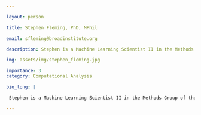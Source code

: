 ```yaml
---

layout: person

title: Stephen Fleming, PhD, MPhil

email: sfleming@broadinstitute.org

description: Stephen is a Machine Learning Scientist II in the Methods Group of the Data Sciences Platform at the Broad Institute. He works on developing analytical methods and machine learning models for single ...

img: assets/img/stephen_fleming.jpg

importance: 3
category: Computational Analysis

bio_long: |

 Stephen is a Machine Learning Scientist II in the Methods Group of the Data Sciences Platform at the Broad Institute. He works on developing analytical methods and machine learning models for single cell data. His primary interest is in using probabilistic modeling to draw interpretable conclusions from biological datasets.

---
```


